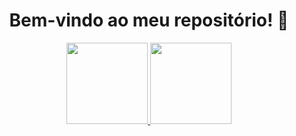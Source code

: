 <div align="center">
  <h1>Bem-vindo ao meu repositório! 🖖</h1>
</div>

<div align="center">
  <a href="https://github.com/KMRTNS">
  <img height="130em" src="https://github-readme-stats.vercel.app/api?username=KMRTNS&show_icons=true&theme=blueberry&include_all_commits=true&count_private=true"/>
  <img height="130em" src="https://github-readme-stats.vercel.app/api/top-langs/?username=KMRTNS&layout=compact&langs_count=7&theme=blueberry"/>
</div>
